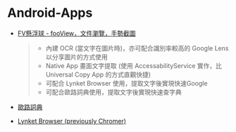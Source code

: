 # Android-Apps
* [FV懸浮球 - fooView，文件瀏覽，手勢截圖](https://play.google.com/store/apps/details?id=com.fooview.android.fooview)
  >* 內建 OCR (當文字在圖片時)，亦可配合識別率較高的 Google Lens 以分享圖片的方式使用
  >* Native App 畫面文字提取 (使用 AccessabilityService 實作，比 Universal Copy App 的方式直觀快捷)
  >* 可配合 Lynket Browser 使用，提取文字後實現快速Google
  >* 可配合歐路詞典使用，提取文字後實現快速查字典
  
* [歐路詞典](https://play.google.com/store/apps/details?id=com.qianyan.eudic)
* [Lynket Browser (previously Chromer)](https://play.google.com/store/apps/details?id=arun.com.chromer)
